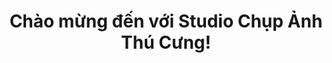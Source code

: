 ---
title: "Chào mừng đến với Studio Chụp Ảnh Thú Cưng!"
description: "Chúng tôi chuyên chụp ảnh cho thú cưng với phong cách chuyên nghiệp, sáng tạo và đầy yêu thương."
hero_image: "/uploads/hero.jpg"
--- 